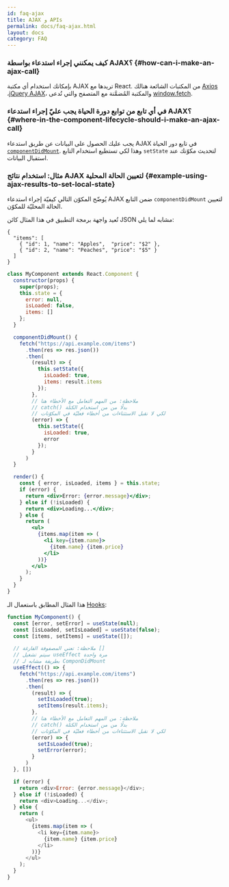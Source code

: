 ```yaml
---
id: faq-ajax
title: AJAX و APIs
permalink: docs/faq-ajax.html
layout: docs
category: FAQ
---
```

 
### كيف يمكنني إجراء استدعاء بواسطة AJAX؟ {#how-can-i-make-an-ajax-call}

بإمكانك استخدام أي مكتبة AJAX تريدها مع React. من المكتبات الشائعة هنالك [Axios](https://github.com/axios/axios) ،[jQuery AJAX](https://api.jquery.com/jQuery.ajax/)، والمكتبة المُضمَّنة مع المتصفح والتي تُدعى [window.fetch](https://developer.mozilla.org/en-US/docs/Web/API/Fetch_API).

### في أي تابع من توابع دورة الحياة يجب عليّ إجراء استدعاء AJAX؟ {#where-in-the-component-lifecycle-should-i-make-an-ajax-call}

يجب عليك الحصول على البيانات عن طريق استدعاء AJAX في تابع دور الحياة [`componentDidMount`](/docs/react-component.html#mounting).  وهذا لكي تستطيع استخدام التابع `setState` لتحديث مكوّنك عند استقبال البيانات.

### مثال: استخدام نتائج AJAX لتعيين الحالة المحلية {#example-using-ajax-results-to-set-local-state}

يُوضّح المكوّن التالي كيفيّة إجراء استدعاء AJAX ضمن التابع `componentDidMount` لتعيين الحالة المحليّة للمكوّن. 

تُعيد واجهة برمجة التطبيق في هذا المثال كائن JSON مشابه لما يلي:

```
{
  "items": [
    { "id": 1, "name": "Apples",  "price": "$2" },
    { "id": 2, "name": "Peaches", "price": "$5" }
  ] 
}
```

```jsx
class MyComponent extends React.Component {
  constructor(props) {
    super(props);
    this.state = {
      error: null,
      isLoaded: false,
      items: []
    };
  }

  componentDidMount() {
    fetch("https://api.example.com/items")
      .then(res => res.json())
      .then(
        (result) => {
          this.setState({
            isLoaded: true,
            items: result.items
          });
        },
       	// ملاحظة: من المهم التعامل مع الأخطاء هنا
        // catch() بدلًا من من استخدام الكتلة 
        // لكي لا نقبل الاستثناءات من أخطاء فعليّة في المكوّنات
        (error) => {
          this.setState({
            isLoaded: true,
            error
          });
        }
      )
  }

  render() {
    const { error, isLoaded, items } = this.state;
    if (error) {
      return <div>Error: {error.message}</div>;
    } else if (!isLoaded) {
      return <div>Loading...</div>;
    } else {
      return (
        <ul>
          {items.map(item => (
            <li key={item.name}>
              {item.name} {item.price}
            </li>
          ))}
        </ul>
      );
    }
  }
}
```

هذا المثال المطابق باستعمال الـ [Hooks](https://reactjs.org/docs/hooks-intro.html): 

```js
function MyComponent() {
  const [error, setError] = useState(null);
  const [isLoaded, setIsLoaded] = useState(false);
  const [items, setItems] = useState([]);

  // ملاحظة: تعني المصفوفة الفارغة []
  // سيتم تشغيل useEffect مرة واحدة
  // بطريقة مشابه لـ ComponDidMount
  useEffect(() => {
    fetch("https://api.example.com/items")
      .then(res => res.json())
      .then(
        (result) => {
          setIsLoaded(true);
          setItems(result.items);
        },
       	// ملاحظة: من المهم التعامل مع الأخطاء هنا
        // catch() بدلًا من من استخدام الكتلة 
        // لكي لا نقبل الاستثناءات من أخطاء فعليّة في المكوّنات
        (error) => {
          setIsLoaded(true);
          setError(error);
        }
      )
  }, [])

  if (error) {
    return <div>Error: {error.message}</div>;
  } else if (!isLoaded) {
    return <div>Loading...</div>;
  } else {
    return (
      <ul>
        {items.map(item => (
          <li key={item.name}>
            {item.name} {item.price}
          </li>
        ))}
      </ul>
    );
  }
}
```
